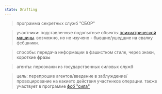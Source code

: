 ```yaml
---
state: Drafting
---
```

> программа секретных служб "СБОР"

> участники: подставленные подопытные обьекты [психиатрической машины](/axis9/issues/ss/automated_psy_machine.md). возможно, но не изучено - бывшие/ушедшие на свалку фсбшники.

> способы: передача информации в фашистком стиле, через знаки, короткие фразы

> агенты: персонажи из государственных силовых служб 

> цель: перепрошив агентов/введение в заблуждение/провоцирование на какието действия участников операции. также участвует в программе [фсб "сила"](/axis9/issues/ss/fss_psy_attacks_on_countrys)
